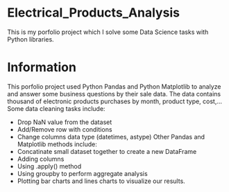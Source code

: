 # Electrical_Products_Analysis
This is my porfolio project which I solve some Data Science tasks with Python libraries.
# Information
This porfolio project used Python Pandas and Python Matplotlib to analyze and answer some business questions by their sale data. The data contains thousand of electronic products purchases by month, product type, cost,...
Some data cleaning tasks include:
- Drop NaN value from the dataset
- Add/Remove row with conditions
- Change columns data type (datetimes, astype)
Other Pandas and Matplotlib methods include:
- Concatinate small dataset together to create a new DataFrame
- Adding columns
- Using .apply() method
- Using groupby to perform aggregate analysis
- Plotting bar charts and lines charts to visualize our results.
